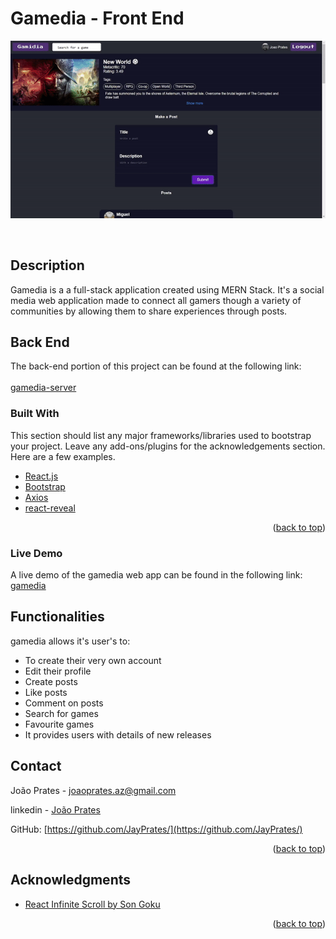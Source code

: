 

# Gamedia - Front End

<p align="center">
<img src='gamediaGIF.gif'/>
</p>
<!-- PROJECT LOGO -->


<br />






<!-- ABOUT THE PROJECT -->
## Description

Gamedia is a a full-stack application created using MERN Stack. It's a social media web application made to connect all gamers though a variety of communities by allowing them to share experiences through posts.


## Back End
The back-end portion of this project can be found at the following link:
<a href="https://github.com/JayPrates/gamedia-server"> 
<br />  
gamedia-server </a>



### Built With

This section should list any major frameworks/libraries used to bootstrap your project. Leave any add-ons/plugins for the acknowledgements section. Here are a few examples.

* [React.js](https://reactjs.org/)
* [Bootstrap](https://getbootstrap.com)
* [Axios](https://www.npmjs.com/package/axios)
* [react-reveal](https://www.react-reveal.com/)


<p align="right">(<a href="#top">back to top</a>)</p>


### Live Demo

A live demo of the gamedia web app can be found in the following link:
<br/>
<a href="https://gamedia.netlify.app/"> gamedia </a>

## Functionalities

gamedia allows it's user's to:

* To create their very own account
* Edit their profile
* Create posts
* Like posts
* Comment on posts
* Search for games
* Favourite games
* It provides users with details of new releases



## Contact

João Prates - joaoprates.az@gmail.com

linkedin - <a href="https://www.linkedin.com/in/joao-prates-az/"> João Prates </a>

GitHub: [https://github.com/JayPrates/](https://github.com/JayPrates/)

<p align="right">(<a href="#top">back to top</a>)</p>



<!-- ACKNOWLEDGMENTS -->
## Acknowledgments

* [React Infinite Scroll by Son Goku](https://dev.to/hunterjsbit/react-infinite-scroll-in-few-lines-588f)


<p align="right">(<a href="#top">back to top</a>)</p>


